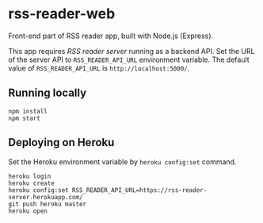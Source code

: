 # rss-reader-web

Front-end part of RSS reader app, built with Node.js (Express).

This app requires *RSS reader server* running as a backend API. Set the URL of the server API to `RSS_READER_API_URL` environment variable. The default value of `RSS_READER_API_URL` is `http://localhost:5000/`.

## Running locally

```
npm install
npm start
```

## Deploying on Heroku

Set the Heroku environment variable by `heroku config:set` command.

```
heroku login
heroku create
heroku config:set RSS_READER_API_URL=https://rss-reader-server.herokuapp.com/
git push heroku master
heroku open
```
